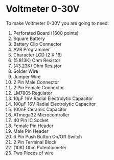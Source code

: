 # Voltmeter 0-30V
To make Voltmeter 0-30V you are going to need:
1. Perforated Board (1600 points)
2. Square Battery
3. Battery Clip Connector
4. AVR Programmer
5. Character LCD (2 X 16)
6. (5.813K) Ohm Resistor
7. (43.23K) Ohm Resistor
8. Solder Wire
9. Jumper Wire
10. 2 Pin Male Connector
11. 2 Pin Female Connector
12. LM7805 Regulator
13. 10µF 16V Radial Electrolytic Capacitor
14. 100µF 16V Radial Electrolytic Capacitor
15. 100nF Ceramic Capacitor
16. ATmega32 Microcontroller
17. 40 Pin IC Socket
18. Female Pin Header
19. Male Pin Header
20. 6 Pin Push Button On/Off Switch
21. 2 Pin Terminal Block
22. (10K) Ohm Potentiometer
23. Two Pieces of wire
